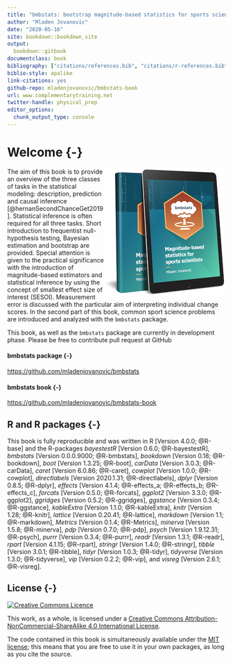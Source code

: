 ```yaml
--- 
title: "bmbstats: bootstrap magnitude-based statistics for sports scientists"
author: "Mladen Jovanovic"
date: "2020-05-16"
site: bookdown::bookdown_site
output: 
  bookdown::gitbook
documentclass: book
bibliography: ["citations/references.bib", "citations/r-references.bib"]
biblio-style: apalike
link-citations: yes
github-repo: mladenjovanovic/bmbstats-book
url: www.complementarytraining.net
twitter-handle: physical_prep
editor_options: 
  chunk_output_type: console
---
```



# Welcome {-}

<img src="figures/bmbstats-book-mockup-small.jpg" align="right" alt="Cover image" /></a>

The aim of this book is to provide an overview of the three classes of tasks in the statistical modeling: description, prediction and causal inference [@hernanSecondChanceGet2019]. Statistical inference is often required for all three tasks. Short introduction to frequentist null-hypothesis testing, Bayesian estimation and bootstrap are provided. Special attention is given to the practical significance with the introduction of magnitude-based estimators and statistical inference by using the concept of smallest effect size of interest (SESOI). Measurement error is discussed with the particular aim of interpreting individual change scores. In the second part of this book, common sport science problems are introduced and analyzed with the `bmbstats` package.

This book, as well as the `bmbstats` package are currently in development phase. Please be free to contribute pull request at GitHub

#### bmbstats package {-}

https://github.com/mladenjovanovic/bmbstats

#### bmbstats book {-}

https://github.com/mladenjovanovic/bmbstats-book

## R and R packages {-}

This book is fully reproducible and was written in R [Version 4.0.0; @R-base] and the R-packages *bayestestR* [Version 0.6.0; @R-bayestestR], *bmbstats* [Version 0.0.0.9000; @R-bmbstats], *bookdown* [Version 0.18; @R-bookdown], *boot* [Version 1.3.25; @R-boot], *carData* [Version 3.0.3; @R-carData], *caret* [Version 6.0.86; @R-caret], *cowplot* [Version 1.0.0; @R-cowplot], *directlabels* [Version 2020.1.31; @R-directlabels], *dplyr* [Version 0.8.5; @R-dplyr], *effects* [Version 4.1.4; @R-effects_a; @R-effects_b; @R-effects_c], *forcats* [Version 0.5.0; @R-forcats], *ggplot2* [Version 3.3.0; @R-ggplot2], *ggridges* [Version 0.5.2; @R-ggridges], *ggstance* [Version 0.3.4; @R-ggstance], *kableExtra* [Version 1.1.0; @R-kableExtra], *knitr* [Version 1.28; @R-knitr], *lattice* [Version 0.20.41; @R-lattice], *markdown* [Version 1.1; @R-markdown], *Metrics* [Version 0.1.4; @R-Metrics], *minerva* [Version 1.5.8; @R-minerva], *pdp* [Version 0.7.0; @R-pdp], *psych* [Version 1.9.12.31; @R-psych], *purrr* [Version 0.3.4; @R-purrr], *readr* [Version 1.3.1; @R-readr], *rpart* [Version 4.1.15; @R-rpart], *stringr* [Version 1.4.0; @R-stringr], *tibble* [Version 3.0.1; @R-tibble], *tidyr* [Version 1.0.3; @R-tidyr], *tidyverse* [Version 1.3.0; @R-tidyverse], *vip* [Version 0.2.2; @R-vip], and *visreg* [Version 2.6.1; @R-visreg].

## License {-}

<a rel="license" href="http://creativecommons.org/licenses/by-nc-sa/4.0/"><img alt="Creative Commons Licence" style="border-width:0" src="https://i.creativecommons.org/l/by-nc-sa/4.0/88x31.png" /></a>

This work, as a whole, is licensed under a <a rel="license" href="http://creativecommons.org/licenses/by-nc-sa/4.0/">Creative Commons Attribution-NonCommercial-ShareAlike 4.0 International License</a>.

The code contained in this book is simultaneously available under the [MIT license](https://opensource.org/licenses/MIT); this means that you are free to use it in your own packages, as long as you cite the source.
